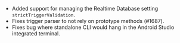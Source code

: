 * Added support for managing the Realtime Database setting `strictTriggerValidation`.
* Fixes trigger parser to not rely on prototype methods (#1687).
* Fixes bug where standalone CLI would hang in the Android Studio integrated terminal.
